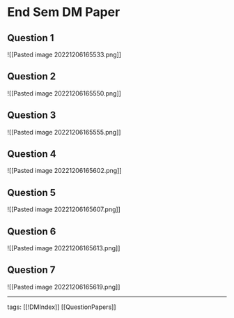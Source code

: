 # End Sem DM Paper

## Question 1
![[Pasted image 20221206165533.png]]

## Question 2
![[Pasted image 20221206165550.png]]

## Question 3
![[Pasted image 20221206165555.png]]

## Question 4
![[Pasted image 20221206165602.png]]

## Question 5
![[Pasted image 20221206165607.png]]

## Question 6
![[Pasted image 20221206165613.png]]

## Question 7
![[Pasted image 20221206165619.png]]

---
tags: [[!DMIndex]] [[QuestionPapers]]